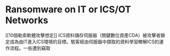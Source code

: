 # Ransomware on IT or ICS/OT Networks
[[10個勒索軟體攻擊想定]]
ICS資料儲存伺服器（關鍵數位資產CDA）被攻擊者鎖定成為由IT進入ICS環境的目標。駭客經由伺服器中擷取的資料學習瞭解ICS的運作流程。一些遭到竊取